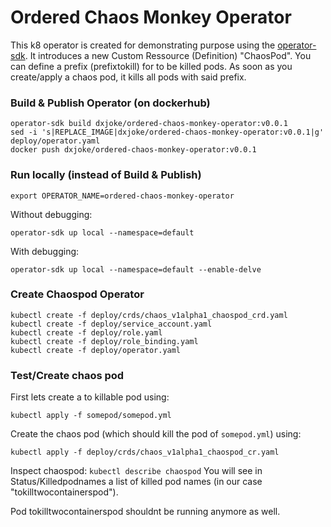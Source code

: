 # Ordered Chaos Monkey Operator
This k8 operator is created for demonstrating purpose using the [operator-sdk](https://github.com/operator-framework/operator-sdk). 
It introduces a new Custom Ressource (Definition) "ChaosPod". 
You can define a prefix (prefixtokill) for to be killed pods.
As soon as you create/apply a chaos pod, it kills all pods with said prefix.

### Build & Publish Operator (on dockerhub)
```
operator-sdk build dxjoke/ordered-chaos-monkey-operator:v0.0.1
sed -i 's|REPLACE_IMAGE|dxjoke/ordered-chaos-monkey-operator:v0.0.1|g' deploy/operator.yaml
docker push dxjoke/ordered-chaos-monkey-operator:v0.0.1
```

### Run locally (instead of Build & Publish)
`export OPERATOR_NAME=ordered-chaos-monkey-operator`

Without debugging:

`operator-sdk up local --namespace=default`

With debugging:

`operator-sdk up local --namespace=default --enable-delve`


### Create Chaospod Operator
```
kubectl create -f deploy/crds/chaos_v1alpha1_chaospod_crd.yaml
kubectl create -f deploy/service_account.yaml
kubectl create -f deploy/role.yaml
kubectl create -f deploy/role_binding.yaml
kubectl create -f deploy/operator.yaml
```


### Test/Create chaos pod
First lets create a to killable pod using:

`kubectl apply -f somepod/somepod.yml`

Create the chaos pod (which should kill the pod of `somepod.yml`) using:

`kubectl apply -f deploy/crds/chaos_v1alpha1_chaospod_cr.yaml`


Inspect chaospod:
`kubectl describe chaospod`
You will see in Status/Killedpodnames a list of killed pod names (in our case "tokilltwocontainerspod"). 

Pod tokilltwocontainerspod shouldnt be running anymore as well.
